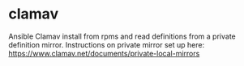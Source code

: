 # clamav
Ansible Clamav install from rpms and read definitions from a private definition mirror. Instructions on private mirror set up here: https://www.clamav.net/documents/private-local-mirrors
